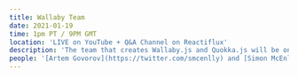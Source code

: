 ```yaml
---
title: Wallaby Team
date: 2021-01-19
time: 1pm PT / 9PM GMT
location: 'LIVE on YouTube + Q&A Channel on Reactiflux'
description: 'The team that creates Wallaby.js and Quokka.js will be on to answer questions about their products, JavaScript/TypeScript testing, and how they create software development tools.'
people: '[Artem Govorov](https://twitter.com/smcenlly) and [Simon McEnlly](https://twitter.com/smcenlly)'
---
```

